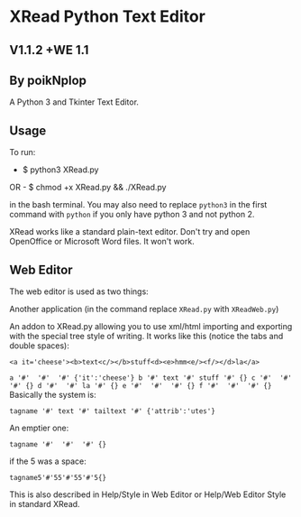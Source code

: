 # XRead Python Text Editor
## V1.1.2 +WE 1.1
## By poikNplop

A Python 3 and Tkinter Text Editor.

## Usage

To run:

   - $ python3 XRead.py

OR - $ chmod +x XRead.py && ./XRead.py

in the bash terminal. You may also need to replace `python3` in
the first command with `python` if you only have python 3 and not
python 2.

XRead works like a standard plain-text editor. Don't try and open
OpenOffice or Microsoft Word files. It won't work.

## Web Editor

The web editor is used as two things:

Another application (in the command replace `XRead.py` with
`XReadWeb.py`)

An addon to XRead.py allowing you to use xml/html importing and
exporting with the special tree style of writing. It works like
this (notice the tabs and double spaces):

`<a it='cheese'><b>text<c/></b>stuff<d><e>hmm<e/><f/></d>la</a>`

`
a '#'  '#'  '#' {'it':'cheese'}
	b '#' text '#' stuff '#' {}
		c '#'  '#'  '#' {}
	d '#'  '#' la '#' {}
		e '#'  '#'  '#' {}
		f '#'  '#'  '#' {}
`
Basically the system is:

`tagname '#' text '#' tailtext '#' {'attrib':'utes'}`

An emptier one:

`tagname '#'  '#'  '#' {}`

if the 5 was a space:

`tagname5'#'55'#'55'#'5{}`

This is also described in Help/Style in Web Editor or
Help/Web Editor Style in standard XRead.

